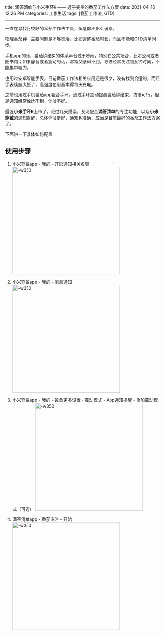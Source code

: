 title: 滴答清单与小米手环6 —— 近乎完美的番茄工作法方案
date: 2021-04-16 12:26 PM
categories: 工作生活
tags: [番茄工作法, GTD]

---

<style type="text/css" rel="stylesheet">
img[alt="-w350"] { 
	width: 350px
}
</style>

一直在寻找比较好的番茄工作法工具，但是都不那么满意。

物理番茄钟，主要问题是不够灵活，比如调整番茄时长，而且不能和GTD清单同步。

手机app的话，番茄钟结束的体系声音过于吵闹，特别在公共场合，比如公司或者图书馆；如果静音或者震动的话，常常又感知不到，导致经常关注番茄钟时间，不能集中精力。

也用过安卓智能手表，目前番茄工作法相关应用还是很少，没有找到合适的，而且手表续航太短了，高强度使用基本得每天充电。

之前也用过手机番茄app配合手环，通过手环震动提醒番茄钟结束，方法可行，但是通知经常触达不到，体验不好。

最近**小米手环6**上市了，经过几天摸索，发现配合**滴答清单**的专注功能，以及**小米穿戴**的通知提醒，总体体验挺好，通知也准确，应当是目前最好的番茄工作法方案了。
<!--more-->

下面讲一下具体如何配置


## 使用步骤

1. 小米穿戴app - 我的 - 开启通知相关权限
![-w350](http://image.runjf.com/mweb/2021-04-17-v2-083dc66a6eac131538658e0718197f8a_1440w.jpg)

2. 小米穿戴app - 我的 - 消息通知
![-w350](http://image.runjf.com/mweb/2021-04-17-v2-1456fe9137371ebec9f71507c539893d_1440w.jpg)

3. 小米穿戴app - 我的 - 设备更多设置 - 震动模式 - App通知提醒 - 添加震动模式（可选）
![-w350](http://image.runjf.com/mweb/2021-04-17-v2-ff6418a487908a51642bec98c7a17179_1440w.jpg)

4. 滴答清单app - 番茄专注 - 开始
![-w350](http://image.runjf.com/mweb/2021-04-17-v2-32488091b7f87efd080108626d1f9d1f_1440w.jpg)

